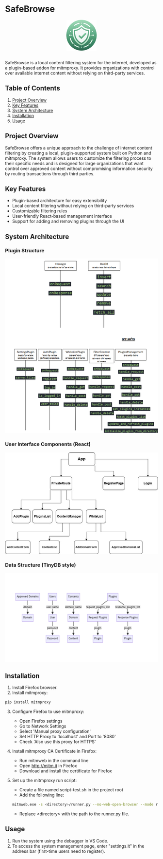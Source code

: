 # SafeBrowse

<img src="imgs/logo.png" alt="Description" style="display: block; margin-left: auto; margin-right: auto; width: 100px;">
<br>

SafeBrowse is a local content filtering system for the internet, developed as a plugin-based addon for mitmproxy. It provides organizations with control over available internet content without relying on third-party services.

## Table of Contents

1. [Project Overview](#project-overview)
2. [Key Features](#key-features)
3. [System Architecture](#system-architecture)
4. [Installation](#installation)
5. [Usage](#usage)

## Project Overview

SafeBrowse offers a unique approach to the challenge of internet content filtering by creating a local, plugin-supported system built on Python and mitmproxy. The system allows users to customize the filtering process to their specific needs and is designed for large organizations that want control over approved content without compromising information security by routing transactions through third parties.

## Key Features

- Plugin-based architecture for easy extensibility
- Local content filtering without relying on third-party services
- Customizable filtering rules
- User-friendly React-based management interface
- Support for adding and removing plugins through the UI

## System Architecture

### Plugin Structure

![Plugin Structure](imgs/plugin-stracture.png)

### User Interface Components (React)

![UI Components](imgs/react.jpg)

### Data Structure (TinyDB style)

![Data Structure](imgs/database.png)

## Installation

1. Install Firefox browser.
2. Install mitmproxy:

```bash
pip install mitmproxy
```

3. Configure Firefox to use mitmproxy:

   - Open Firefox settings
   - Go to Network Settings
   - Select 'Manual proxy configuration'
   - Set HTTP Proxy to 'localhost' and Port to '8080'
   - Check 'Also use this proxy for HTTPS'

4. Install mitmproxy CA Certificate in Firefox:

   - Run mitmweb in the command line
   - Open http://mitm.it in Firefox
   - Download and install the certificate for Firefox

5. Set up the mitmproxy run script:

   - Create a file named script-test.sh in the project root
   - Add the following line:

   ```bash
   mitmweb.exe -s <directory>/runner.py --no-web-open-browser --mode regular@8080
   ```

   - Replace \<directory> with the path to the runner.py file.

## Usage

1. Run the system using the debugger in VS Code.
2. To access the system management page, enter "settings.it" in the address bar (first-time users need to register).
